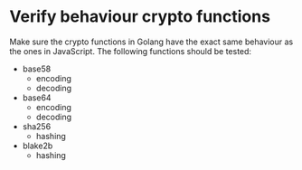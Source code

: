 # Verify behaviour crypto functions

Make sure the crypto functions in Golang have the exact same behaviour as the ones in JavaScript. The following functions should be tested:

* base58
  * encoding
  * decoding
* base64
  * encoding
  * decoding
* sha256
  * hashing
* blake2b
  * hashing

